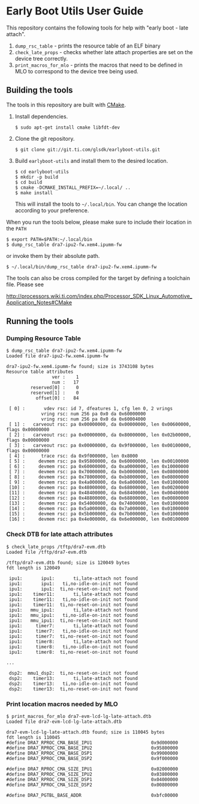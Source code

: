 # Early Boot Utils User Guide

This repository contains the following tools for help with "early boot - late attach". 

1. `dump_rsc_table` - prints the resource table of an ELF binary
2. `check_late_props` - checks whether late attach properties are set on the device tree correctly.
3. `print_macros_for_mlo` - prints the macros that need to be defined in MLO to correspond to the device tree being used.

## Building the tools

The tools in this repository are built with [CMake](https://cmake.org/).

1. Install dependencies.

    ~~~{.bash}
    $ sudo apt-get install cmake libfdt-dev
    ~~~

2. Clone the git repository.

    ~~~{.bash}
    $ git clone git://git.ti.com/glsdk/earlyboot-utils.git
    ~~~

3. Build `earlyboot-utils` and install them to the desired location.

    ~~~{.bash}
    $ cd earlyboot-utils
    $ mkdir -p build
    $ cd build
    $ cmake -DCMAKE_INSTALL_PREFIX=~/.local/ ..
    $ make install
    ~~~

    This will install the tools to `~/.local/bin`. You can change the
    location according to your preference.

When you run the tools below, please make sure to include their
location in the `PATH`

~~~{.bash}
$ export PATH=$PATH:~/.local/bin
$ dump_rsc_table dra7-ipu2-fw.xem4.ipumm-fw
~~~

or invoke them by their absolute path.

~~~{.bash}
$ ~/.local/bin/dump_rsc_table dra7-ipu2-fw.xem4.ipumm-fw
~~~


The tools can also be cross compiled for the target by defining a
toolchain file. Please see

<http://processors.wiki.ti.com/index.php/Processor_SDK_Linux_Automotive_Application_Notes#CMake>

## Running the tools

### Dumping Resource Table

~~~{.bash}
$ dump_rsc_table dra7-ipu2-fw.xem4.ipumm-fw
Loaded file dra7-ipu2-fw.xem4.ipumm-fw

dra7-ipu2-fw.xem4.ipumm-fw found; size is 3743108 bytes
Resource table attributes
                 ver :    1
                 num :   17
         reserved[0] :    0
         reserved[1] :    0
           offset[0] :   84

 [ 0] :       vdev rsc: id 7, dfeatures 1, cfg len 0, 2 vrings
             vring rsc: num 256 pa 0x0 da 0x60000000
             vring rsc: num 256 pa 0x0 da 0x60004000
 [ 1] :   carveout rsc: pa 0x00000000, da 0x00000000, len 0x00600000, flags 0x00000000
 [ 2] :   carveout rsc: pa 0x00000000, da 0x80000000, len 0x02b00000, flags 0x00000000
 [ 3] :   carveout rsc: pa 0x00000000, da 0x9f000000, len 0x00100000, flags 0x00000000
 [ 4] :      trace rsc: da 0x9f000000, len 0x8000
 [ 5] :     devmem rsc: pa 0x95800000, da 0x60000000, len 0x00100000
 [ 6] :     devmem rsc: pa 0x60000000, da 0xa0000000, len 0x10000000
 [ 7] :     devmem rsc: pa 0x70000000, da 0xb0000000, len 0x08000000
 [ 8] :     devmem rsc: pa 0x78000000, da 0xb8000000, len 0x08000000
 [ 9] :     devmem rsc: pa 0x4a000000, da 0x6a000000, len 0x01000000
 [10] :     devmem rsc: pa 0x48000000, da 0x68000000, len 0x00200000
 [11] :     devmem rsc: pa 0x48400000, da 0x68400000, len 0x00400000
 [12] :     devmem rsc: pa 0x48800000, da 0x68800000, len 0x00800000
 [13] :     devmem rsc: pa 0x54000000, da 0x74000000, len 0x01000000
 [14] :     devmem rsc: pa 0x5a000000, da 0x7a000000, len 0x01000000
 [15] :     devmem rsc: pa 0x5b000000, da 0x7b000000, len 0x01000000
 [16] :     devmem rsc: pa 0x4e000000, da 0x6e000000, len 0x00100000
~~~

### Check DTB for late attach attributes

~~~{.bash}
$ check_late_props /tftp/dra7-evm.dtb
Loaded file /tftp/dra7-evm.dtb

/tftp/dra7-evm.dtb found; size is 120049 bytes
fdt length is 120049

 ipu1:       ipu1:       ti,late-attach not found
 ipu1:       ipu1:   ti,no-idle-on-init not found
 ipu1:       ipu1:  ti,no-reset-on-init not found
 ipu1:    timer11:       ti,late-attach not found
 ipu1:    timer11:   ti,no-idle-on-init not found
 ipu1:    timer11:  ti,no-reset-on-init not found
 ipu1:   mmu_ipu1:       ti,late-attach not found
 ipu1:   mmu_ipu1:   ti,no-idle-on-init not found
 ipu1:   mmu_ipu1:  ti,no-reset-on-init not found
 ipu1:     timer7:       ti,late-attach not found
 ipu1:     timer7:   ti,no-idle-on-init not found
 ipu1:     timer7:  ti,no-reset-on-init not found
 ipu1:     timer8:       ti,late-attach not found
 ipu1:     timer8:   ti,no-idle-on-init not found
 ipu1:     timer8:  ti,no-reset-on-init not found

...

 dsp2:  mmu1_dsp2:  ti,no-reset-on-init not found
 dsp2:    timer13:       ti,late-attach not found
 dsp2:    timer13:   ti,no-idle-on-init not found
 dsp2:    timer13:  ti,no-reset-on-init not found
~~~

###  Print location macros needed by MLO

~~~{.bash}
$ print_macros_for_mlo dra7-evm-lcd-lg-late-attach.dtb
Loaded file dra7-evm-lcd-lg-late-attach.dtb

dra7-evm-lcd-lg-late-attach.dtb found; size is 110045 bytes
fdt length is 110045
#define DRA7_RPROC_CMA_BASE_IPU1                      0x9d000000
#define DRA7_RPROC_CMA_BASE_IPU2                      0x95800000
#define DRA7_RPROC_CMA_BASE_DSP1                      0x99000000
#define DRA7_RPROC_CMA_BASE_DSP2                      0x9f000000

#define DRA7_RPROC_CMA_SIZE_IPU1                      0x02000000
#define DRA7_RPROC_CMA_SIZE_IPU2                      0x03800000
#define DRA7_RPROC_CMA_SIZE_DSP1                      0x04000000
#define DRA7_RPROC_CMA_SIZE_DSP2                      0x00800000

#define DRA7_PGTBL_BASE_ADDR                          0xbfc00000
~~~
